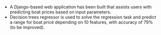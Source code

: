 * A Django-based web application has been built that assists users with predicting boat prices based on input parameters.
* Decision trees regressor is used to solve the regression task and predict a range for boat price depending on 10 features, with accuracy of 79% (to be improved).